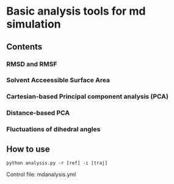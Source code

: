 # Basic analysis tools for md simulation 

## Contents

### RMSD and RMSF

### Solvent Acceessible Surface Area

### Cartesian-based Principal component analysis (PCA)

### Distance-based PCA

### Fluctuations of dihedral angles


## How to use

`python analysis.py -r [ref] -i [traj] `

Control file: mdanalysis.yml